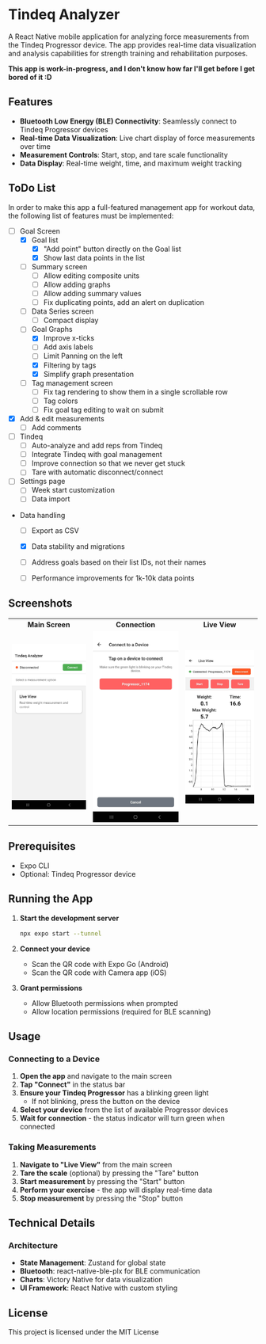 # Tindeq Analyzer

A React Native mobile application for analyzing force measurements from the Tindeq Progressor device. The app provides real-time data visualization and analysis capabilities for strength training and rehabilitation purposes.

**This app is work-in-progress, and I don't know how far I'll get before I get bored of it :D**

## Features

- **Bluetooth Low Energy (BLE) Connectivity**: Seamlessly connect to Tindeq Progressor devices
- **Real-time Data Visualization**: Live chart display of force measurements over time
- **Measurement Controls**: Start, stop, and tare scale functionality
- **Data Display**: Real-time weight, time, and maximum weight tracking

## ToDo List

In order to make this app a full-featured management app for workout data, the following list of features must be implemented:
  
* [ ] Goal Screen
  * [x] Goal list
    * [x] "Add point" button directly on the Goal list
    * [x] Show last data points in the list
  * [ ] Summary screen
    * [ ] Allow editing composite units
    * [ ] Allow adding graphs
    * [ ] Allow adding summary values
    * [ ] Fix duplicating points, add an alert on duplication
  * [ ] Data Series screen
    * [ ] Compact display
  * [ ] Goal Graphs
    * [x] Improve x-ticks
    * [ ] Add axis labels
    * [ ] Limit Panning on the left
    * [x] Filtering by tags
    * [x] Simplify graph presentation
  * [ ] Tag management screen
    * [ ] Fix tag rendering to show them in a single scrollable row
    * [ ] Tag colors
    * [ ] Fix goal tag editing to wait on submit
* [x] Add & edit measurements
  * [ ] Add comments
* [ ] Tindeq
  * [ ] Auto-analyze and add reps from Tindeq
  * [ ] Integrate Tindeq with goal management
  * [ ] Improve connection so that we never get stuck
  * [ ] Tare with automatic disconnect/connect
* [ ] Settings page
  * [ ] Week start customization
  * [ ] Data import
* Data handling
  * [ ] Export as CSV
  * [x] Data stability and migrations
  * [ ] Address goals based on their list IDs, not their names
  * [ ] Performance improvements for 1k-10k data points


## Screenshots

<table>
  <tr>
    <th>Main Screen</th>
    <th>Connection</th>
    <th>Live View</th>
  </tr>
  <tr>
    <td><img src="screenshots/Screenshot_20250712_212750_Tindeq%20Analyzer.jpg" alt="Main Screen""></td>
    <td><img src="screenshots/Screenshot_20250712_212758_Tindeq%20Analyzer.jpg" alt="Device Connection""></td>
    <td><img src="screenshots/Screenshot_20250712_212823_Tindeq%20Analyzer.jpg" alt="Live View""></td>
  </tr>
</table>

## Prerequisites

- Expo CLI
- Optional: Tindeq Progressor device

## Running the App

1. **Start the development server**
   ```bash
   npx expo start --tunnel
   ```

2. **Connect your device**
   - Scan the QR code with Expo Go (Android)
   - Scan the QR code with Camera app (iOS)

3. **Grant permissions**
   - Allow Bluetooth permissions when prompted
   - Allow location permissions (required for BLE scanning)

## Usage

### Connecting to a Device

1. **Open the app** and navigate to the main screen
2. **Tap "Connect"** in the status bar
3. **Ensure your Tindeq Progressor** has a blinking green light
   - If not blinking, press the button on the device
4. **Select your device** from the list of available Progressor devices
5. **Wait for connection** - the status indicator will turn green when connected

### Taking Measurements

1. **Navigate to "Live View"** from the main screen
2. **Tare the scale** (optional) by pressing the "Tare" button
3. **Start measurement** by pressing the "Start" button
4. **Perform your exercise** - the app will display real-time data
5. **Stop measurement** by pressing the "Stop" button

## Technical Details

### Architecture

- **State Management**: Zustand for global state
- **Bluetooth**: react-native-ble-plx for BLE communication
- **Charts**: Victory Native for data visualization
- **UI Framework**: React Native with custom styling

## License

This project is licensed under the MIT License
